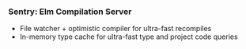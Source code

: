 
### Sentry: Elm Compilation Server

- File watcher + optimistic compiler for ultra-fast recompiles
- In-memory type cache for ultra-fast type and project code queries
